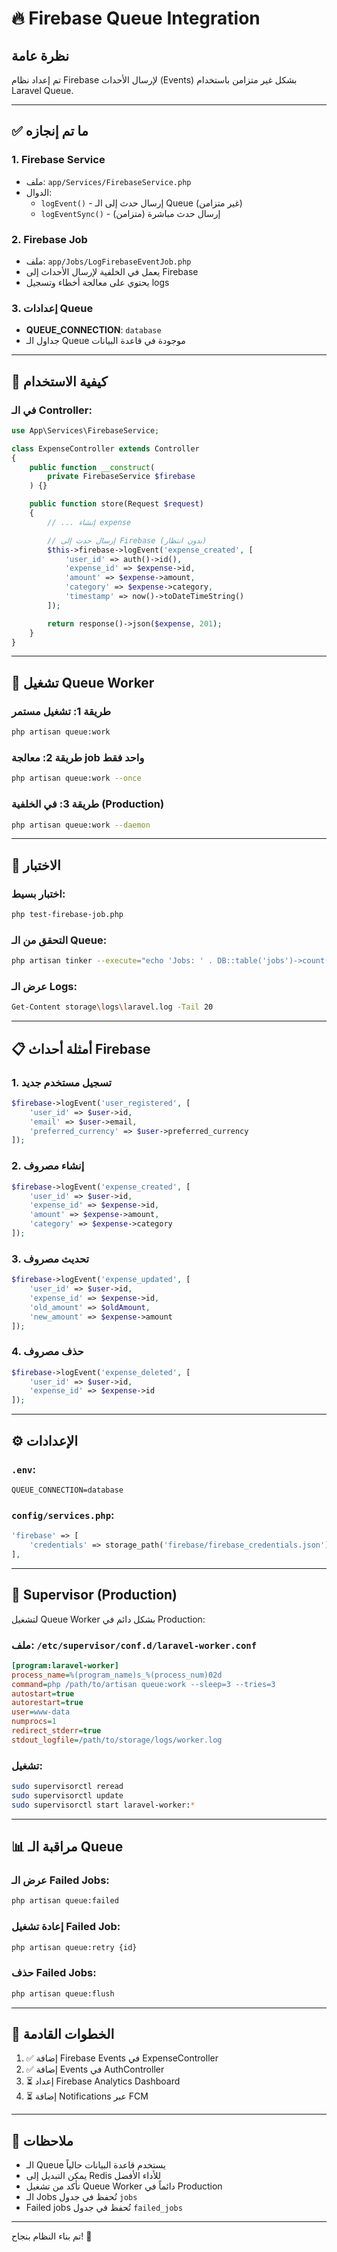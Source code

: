 # 🔥 Firebase Queue Integration

## نظرة عامة

تم إعداد نظام Firebase لإرسال الأحداث (Events) بشكل غير متزامن باستخدام Laravel Queue.

---

## ✅ ما تم إنجازه

### 1. Firebase Service

-   ملف: `app/Services/FirebaseService.php`
-   الدوال:
    -   `logEvent()` - إرسال حدث إلى الـ Queue (غير متزامن)
    -   `logEventSync()` - إرسال حدث مباشرة (متزامن)

### 2. Firebase Job

-   ملف: `app/Jobs/LogFirebaseEventJob.php`
-   يعمل في الخلفية لإرسال الأحداث إلى Firebase
-   يحتوي على معالجة أخطاء وتسجيل logs

### 3. إعدادات Queue

-   **QUEUE_CONNECTION**: `database`
-   جداول الـ Queue موجودة في قاعدة البيانات

---

## 🚀 كيفية الاستخدام

### في الـ Controller:

```php
use App\Services\FirebaseService;

class ExpenseController extends Controller
{
    public function __construct(
        private FirebaseService $firebase
    ) {}

    public function store(Request $request)
    {
        // ... إنشاء expense

        // إرسال حدث إلى Firebase (بدون انتظار)
        $this->firebase->logEvent('expense_created', [
            'user_id' => auth()->id(),
            'expense_id' => $expense->id,
            'amount' => $expense->amount,
            'category' => $expense->category,
            'timestamp' => now()->toDateTimeString()
        ]);

        return response()->json($expense, 201);
    }
}
```

---

## 🏃 تشغيل Queue Worker

### طريقة 1: تشغيل مستمر

```bash
php artisan queue:work
```

### طريقة 2: معالجة job واحد فقط

```bash
php artisan queue:work --once
```

### طريقة 3: في الخلفية (Production)

```bash
php artisan queue:work --daemon
```

---

## 🧪 الاختبار

### اختبار بسيط:

```bash
php test-firebase-job.php
```

### التحقق من الـ Queue:

```bash
php artisan tinker --execute="echo 'Jobs: ' . DB::table('jobs')->count() . PHP_EOL;"
```

### عرض الـ Logs:

```bash
Get-Content storage\logs\laravel.log -Tail 20
```

---

## 📋 أمثلة أحداث Firebase

### 1. تسجيل مستخدم جديد

```php
$firebase->logEvent('user_registered', [
    'user_id' => $user->id,
    'email' => $user->email,
    'preferred_currency' => $user->preferred_currency
]);
```

### 2. إنشاء مصروف

```php
$firebase->logEvent('expense_created', [
    'user_id' => $user->id,
    'expense_id' => $expense->id,
    'amount' => $expense->amount,
    'category' => $expense->category
]);
```

### 3. تحديث مصروف

```php
$firebase->logEvent('expense_updated', [
    'user_id' => $user->id,
    'expense_id' => $expense->id,
    'old_amount' => $oldAmount,
    'new_amount' => $expense->amount
]);
```

### 4. حذف مصروف

```php
$firebase->logEvent('expense_deleted', [
    'user_id' => $user->id,
    'expense_id' => $expense->id
]);
```

---

## ⚙️ الإعدادات

### `.env`:

```env
QUEUE_CONNECTION=database
```

### `config/services.php`:

```php
'firebase' => [
    'credentials' => storage_path('firebase/firebase_credentials.json'),
],
```

---

## 🔧 Supervisor (Production)

لتشغيل Queue Worker بشكل دائم في Production:

### ملف: `/etc/supervisor/conf.d/laravel-worker.conf`

```ini
[program:laravel-worker]
process_name=%(program_name)s_%(process_num)02d
command=php /path/to/artisan queue:work --sleep=3 --tries=3
autostart=true
autorestart=true
user=www-data
numprocs=1
redirect_stderr=true
stdout_logfile=/path/to/storage/logs/worker.log
```

### تشغيل:

```bash
sudo supervisorctl reread
sudo supervisorctl update
sudo supervisorctl start laravel-worker:*
```

---

## 📊 مراقبة الـ Queue

### عرض الـ Failed Jobs:

```bash
php artisan queue:failed
```

### إعادة تشغيل Failed Job:

```bash
php artisan queue:retry {id}
```

### حذف Failed Jobs:

```bash
php artisan queue:flush
```

---

## 🎯 الخطوات القادمة

1. ✅ إضافة Firebase Events في ExpenseController
2. ✅ إضافة Events في AuthController
3. ⏳ إعداد Firebase Analytics Dashboard
4. ⏳ إضافة Notifications عبر FCM

---

## 📝 ملاحظات

-   الـ Queue يستخدم قاعدة البيانات حالياً
-   يمكن التبديل إلى Redis للأداء الأفضل
-   تأكد من تشغيل Queue Worker دائماً في Production
-   الـ Jobs تُحفظ في جدول `jobs`
-   Failed jobs تُحفظ في جدول `failed_jobs`

---

تم بناء النظام بنجاح! 🎉
